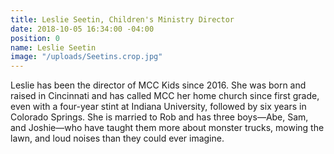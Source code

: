 ```yaml
---
title: Leslie Seetin, Children's Ministry Director
date: 2018-10-05 16:34:00 -04:00
position: 0
name: Leslie Seetin
image: "/uploads/Seetins.crop.jpg"
---
```


Leslie has been the director of MCC Kids since 2016. She was born and raised in Cincinnati and has called MCC her home church since first grade, even with a four-year stint at Indiana University, followed by six years in Colorado Springs. She is married to Rob and has three boys—Abe, Sam, and Joshie—who have taught them more about monster trucks, mowing the lawn, and loud noises than they could ever imagine. 
